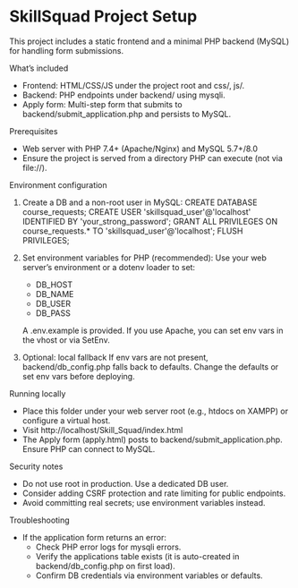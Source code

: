 # SkillSquad Project Setup

This project includes a static frontend and a minimal PHP backend (MySQL) for handling form submissions.

What’s included
- Frontend: HTML/CSS/JS under the project root and css/, js/.
- Backend: PHP endpoints under backend/ using mysqli.
- Apply form: Multi-step form that submits to backend/submit_application.php and persists to MySQL.

Prerequisites
- Web server with PHP 7.4+ (Apache/Nginx) and MySQL 5.7+/8.0
- Ensure the project is served from a directory PHP can execute (not via file://).

Environment configuration
1) Create a DB and a non-root user in MySQL:
   CREATE DATABASE course_requests;
   CREATE USER 'skillsquad_user'@'localhost' IDENTIFIED BY 'your_strong_password';
   GRANT ALL PRIVILEGES ON course_requests.* TO 'skillsquad_user'@'localhost';
   FLUSH PRIVILEGES;

2) Set environment variables for PHP (recommended):
   Use your web server’s environment or a dotenv loader to set:
   - DB_HOST
   - DB_NAME
   - DB_USER
   - DB_PASS

   A .env.example is provided. If you use Apache, you can set env vars in the vhost or via SetEnv.

3) Optional: local fallback
   If env vars are not present, backend/db_config.php falls back to defaults. Change the defaults or set env vars before deploying.

Running locally
- Place this folder under your web server root (e.g., htdocs on XAMPP) or configure a virtual host.
- Visit http://localhost/Skill_Squad/index.html
- The Apply form (apply.html) posts to backend/submit_application.php. Ensure PHP can connect to MySQL.

Security notes
- Do not use root in production. Use a dedicated DB user.
- Consider adding CSRF protection and rate limiting for public endpoints.
- Avoid committing real secrets; use environment variables instead.

Troubleshooting
- If the application form returns an error:
  - Check PHP error logs for mysqli errors.
  - Verify the applications table exists (it is auto-created in backend/db_config.php on first load).
  - Confirm DB credentials via environment variables or defaults.


